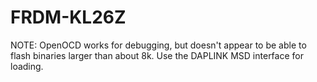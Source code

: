 # FRDM-KL26Z

NOTE: OpenOCD works for debugging, but doesn't appear to be able to flash binaries larger than about 8k. Use the DAPLINK MSD interface for loading.